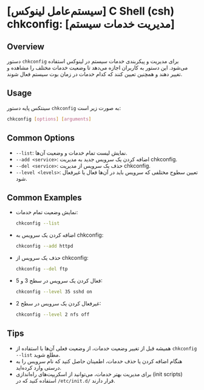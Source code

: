 # [سیستم‌عامل لینوکس] C Shell (csh) chkconfig: [مدیریت خدمات سیستم]

## Overview
دستور `chkconfig` برای مدیریت و پیکربندی خدمات سیستم در لینوکس استفاده می‌شود. این دستور به کاربران اجازه می‌دهد تا وضعیت خدمات مختلف را مشاهده و تغییر دهند و همچنین تعیین کنند که کدام خدمات در زمان بوت سیستم فعال شوند.

## Usage
سینتکس پایه دستور `chkconfig` به صورت زیر است:

```bash
chkconfig [options] [arguments]
```

## Common Options
- `--list`: نمایش لیست تمام خدمات و وضعیت آن‌ها.
- `--add <service>`: اضافه کردن یک سرویس جدید به مدیریت chkconfig.
- `--del <service>`: حذف یک سرویس از مدیریت chkconfig.
- `--level <levels>`: تعیین سطوح مختلفی که سرویس باید در آن‌ها فعال یا غیرفعال شود.

## Common Examples
- نمایش وضعیت تمام خدمات:
  ```bash
  chkconfig --list
  ```

- اضافه کردن یک سرویس به chkconfig:
  ```bash
  chkconfig --add httpd
  ```

- حذف یک سرویس از chkconfig:
  ```bash
  chkconfig --del ftp
  ```

- فعال کردن یک سرویس در سطح 3 و 5:
  ```bash
  chkconfig --level 35 sshd on
  ```

- غیرفعال کردن یک سرویس در سطح 2:
  ```bash
  chkconfig --level 2 nfs off
  ```

## Tips
- همیشه قبل از تغییر وضعیت خدمات، از وضعیت فعلی آن‌ها با استفاده از `chkconfig --list` مطلع شوید.
- هنگام اضافه کردن یا حذف خدمات، اطمینان حاصل کنید که نام سرویس را به درستی وارد کرده‌اید.
- برای مدیریت بهتر خدمات، می‌توانید از اسکریپت‌های راه‌اندازی (init scripts) استفاده کنید که در `/etc/init.d/` قرار دارند.